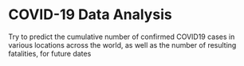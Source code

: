 # COVID-19 Data Analysis
 Try to predict the cumulative number of confirmed COVID19 cases in various locations across the world, as well as the number of resulting fatalities, for future dates
